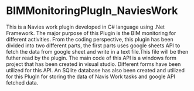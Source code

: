 # BIMMonitoringPlugIn_NaviesWork
This is a Navies work plugin developed in C# language using .Net Framework. The major purpose of this Plugin is the BIM monitoring for different activities. From the coding perspective, this plugin has been divided into  two different parts, the first parts uses google sheets API to fetch the data from google sheet and write in a text file.This file will be then futher read by the plugin.             The main code of this API is a windows form project that has been created in visual studio. Different forms have been utilized for this API. An SQlite database has also been created and utilized for this PlugIn for storing the data of Navis Work tasks and google API fetched data. 
